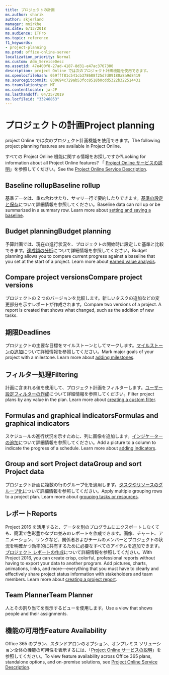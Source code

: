 ```yaml
---
title: プロジェクトの計画
ms.author: sharik
author: skjerland
manager: mnirkhe
ms.date: 6/13/2018
ms.audience: ITPro
ms.topic: reference
f1_keywords:
- project-planning
ms.prod: office-online-server
localization_priority: Normal
ms.custom: Adm_ServiceDesc
ms.assetid: 47e400f8-27ad-4187-8d31-e47ac3767300
description: project Online では次のプロジェクト計画機能を使用できます。
ms.openlocfilehash: 059fff81c541cb378688f25d7d09180a8a9d8419
ms.sourcegitcommit: 830694c729ab53fcc8518b0cdd5322b322514431
ms.translationtype: MT
ms.contentlocale: ja-JP
ms.lasthandoff: 04/25/2019
ms.locfileid: "33246853"
---
```

# <a name="project-planning"></a><span data-ttu-id="dbad5-103">プロジェクトの計画</span><span class="sxs-lookup"><span data-stu-id="dbad5-103">Project planning</span></span>

<span data-ttu-id="dbad5-104">project Online では次のプロジェクト計画機能を使用できます。</span><span class="sxs-lookup"><span data-stu-id="dbad5-104">The following project planning features are available in Project Online.</span></span>
  
<span data-ttu-id="dbad5-105">すべての Project Online 機能に関する情報をお探しですか?</span><span class="sxs-lookup"><span data-stu-id="dbad5-105">Looking for information about all Project Online features?</span></span> <span data-ttu-id="dbad5-106">「 [Project Online サービスの説明](project-online-service-description.md)」を参照してください。</span><span class="sxs-lookup"><span data-stu-id="dbad5-106">See the [Project Online Service Description](project-online-service-description.md).</span></span>
  
## <a name="baseline-rollup"></a><span data-ttu-id="dbad5-107">Baseline rollup</span><span class="sxs-lookup"><span data-stu-id="dbad5-107">Baseline rollup</span></span>
<span data-ttu-id="dbad5-108"><a name="bkmk_Baselinerollup"> </a></span><span class="sxs-lookup"><span data-stu-id="dbad5-108"></span></span>

<span data-ttu-id="dbad5-p102">基準データは、重ね合わせたり、サマリー行で要約したりできます。[基準の設定と保存](https://go.microsoft.com/fwlink/p/?LinkId=271346)について詳細情報を参照してください。</span><span class="sxs-lookup"><span data-stu-id="dbad5-p102">Baseline data can roll up or be summarized in a summary row. Learn more about [setting and saving a baseline](https://go.microsoft.com/fwlink/p/?LinkId=271346).</span></span>
  
## <a name="budget-planning"></a><span data-ttu-id="dbad5-111">Budget planning</span><span class="sxs-lookup"><span data-stu-id="dbad5-111">Budget planning</span></span>
<span data-ttu-id="dbad5-112"><a name="bkmk_Budgetplanning"> </a></span><span class="sxs-lookup"><span data-stu-id="dbad5-112"></span></span>

<span data-ttu-id="dbad5-p103">予算計画では、現在の進行状況を、プロジェクトの開始時に設定した基準と比較できます。[達成額の分析](https://go.microsoft.com/fwlink/p/?LinkId=271336)について詳細情報を参照してください。</span><span class="sxs-lookup"><span data-stu-id="dbad5-p103">Budget planning allows you to compare current progress against a baseline that you set at the start of a project. Learn more about [earned value analysis](https://go.microsoft.com/fwlink/p/?LinkId=271336).</span></span>
  
## <a name="compare-project-versions"></a><span data-ttu-id="dbad5-115">Compare project versions</span><span class="sxs-lookup"><span data-stu-id="dbad5-115">Compare project versions</span></span>
<span data-ttu-id="dbad5-116"><a name="bkmk_Compareprojectversions"> </a></span><span class="sxs-lookup"><span data-stu-id="dbad5-116"></span></span>

<span data-ttu-id="dbad5-p104">プロジェクトの 2 つのバージョンを比較します。新しいタスクの追加などの変更部分を示すレポートが作成されます。</span><span class="sxs-lookup"><span data-stu-id="dbad5-p104">Compare two versions of a project. A report is created that shows what changed, such as the addition of new tasks.</span></span>
  
## <a name="deadlines"></a><span data-ttu-id="dbad5-119">期限</span><span class="sxs-lookup"><span data-stu-id="dbad5-119">Deadlines</span></span>
<span data-ttu-id="dbad5-120"><a name="bkmk_Deadlines"> </a></span><span class="sxs-lookup"><span data-stu-id="dbad5-120"></span></span>

<span data-ttu-id="dbad5-p105">プロジェクトの主要な目標をマイルストーンとしてマークします。[マイルストーンの追加](https://go.microsoft.com/fwlink/p/?LinkId=271339)について詳細情報を参照してください。</span><span class="sxs-lookup"><span data-stu-id="dbad5-p105">Mark major goals of your project with a milestone. Learn more about [adding milestones](https://go.microsoft.com/fwlink/p/?LinkId=271339).</span></span>
  
## <a name="filtering"></a><span data-ttu-id="dbad5-123">フィルター処理</span><span class="sxs-lookup"><span data-stu-id="dbad5-123">Filtering</span></span>
<span data-ttu-id="dbad5-124"><a name="bkmk_Filtering"> </a></span><span class="sxs-lookup"><span data-stu-id="dbad5-124"></span></span>

<span data-ttu-id="dbad5-p106">計画に含まれる値を使用して、プロジェクト計画をフィルターします。[ユーザー設定フィルターの作成](https://go.microsoft.com/fwlink/p/?LinkId=271341)について詳細情報を参照してください。</span><span class="sxs-lookup"><span data-stu-id="dbad5-p106">Filter project plans by any value in the plan. Learn more about [creating a custom filter](https://go.microsoft.com/fwlink/p/?LinkId=271341).</span></span>
  
## <a name="formulas-and-graphical-indicators"></a><span data-ttu-id="dbad5-127">Formulas and graphical indicators</span><span class="sxs-lookup"><span data-stu-id="dbad5-127">Formulas and graphical indicators</span></span>
<span data-ttu-id="dbad5-128"><a name="bkmk_Formulasandgraphicalindicators"> </a></span><span class="sxs-lookup"><span data-stu-id="dbad5-128"></span></span>

<span data-ttu-id="dbad5-p107">スケジュールの進行状況を示すために、列に画像を追加します。[インジケーターの追加](https://go.microsoft.com/fwlink/p/?LinkId=271340)について詳細情報を参照してください。</span><span class="sxs-lookup"><span data-stu-id="dbad5-p107">Add a picture to a column to indicate the progress of a schedule. Learn more about [adding indicators](https://go.microsoft.com/fwlink/p/?LinkId=271340).</span></span>
  
## <a name="group-and-sort-project-data"></a><span data-ttu-id="dbad5-131">Group and sort Project data</span><span class="sxs-lookup"><span data-stu-id="dbad5-131">Group and sort Project data</span></span>
<span data-ttu-id="dbad5-132"><a name="bkmk_GroupandsortProjectdata"> </a></span><span class="sxs-lookup"><span data-stu-id="dbad5-132"></span></span>

<span data-ttu-id="dbad5-p108">プロジェクト計画に複数の行のグループ化を適用します。[タスクやリソースのグループ化](https://go.microsoft.com/fwlink/p/?LinkId=271326)について詳細情報を参照してください。</span><span class="sxs-lookup"><span data-stu-id="dbad5-p108">Apply multiple grouping rows to a project plan. Learn more about [grouping tasks or resources](https://go.microsoft.com/fwlink/p/?LinkId=271326).</span></span>
  
## <a name="reports"></a><span data-ttu-id="dbad5-135">レポート</span><span class="sxs-lookup"><span data-stu-id="dbad5-135">Reports</span></span>
<span data-ttu-id="dbad5-136"><a name="bkmk_Reports"> </a></span><span class="sxs-lookup"><span data-stu-id="dbad5-136"></span></span>

<span data-ttu-id="dbad5-p109">Project 2016 を活用すると、データを別のプログラムにエクスポートしなくても、簡潔で色彩豊かなプロ並みのレポートを作成できます。画像、チャート、アニメーション、リンクなど、関係者およびチームのメンバーとプロジェクトの状況を明確かつ効率的に共有するために必要なすべてのアイテムを追加できます。[プロジェクト レポートの作成](https://go.microsoft.com/fwlink/p/?LinkId=271349)について詳細情報を参照してください。</span><span class="sxs-lookup"><span data-stu-id="dbad5-p109">With Project 2016, you can create crisp, colorful, professional reports without having to export your data to another program. Add pictures, charts, animations, links, and more—everything that you must have to clearly and effectively share project status information with stakeholders and team members. Learn more about [creating a project report](https://go.microsoft.com/fwlink/p/?LinkId=271349).</span></span>
  
## <a name="team-planner"></a><span data-ttu-id="dbad5-140">Team Planner</span><span class="sxs-lookup"><span data-stu-id="dbad5-140">Team Planner</span></span>
<span data-ttu-id="dbad5-141"><a name="bkmk_TeamPlanner"> </a></span><span class="sxs-lookup"><span data-stu-id="dbad5-141"></span></span>

<span data-ttu-id="dbad5-142">人とその割り当てを表示するビューを使用します。</span><span class="sxs-lookup"><span data-stu-id="dbad5-142">Use a view that shows people and their assignments.</span></span> 
  
## <a name="feature-availability"></a><span data-ttu-id="dbad5-143">機能の可用性</span><span class="sxs-lookup"><span data-stu-id="dbad5-143">Feature Availability</span></span>
<span data-ttu-id="dbad5-144"><a name="bkmk_TeamPlanner"> </a></span><span class="sxs-lookup"><span data-stu-id="dbad5-144"></span></span>

<span data-ttu-id="dbad5-145">Office 365 のプラン、スタンドアロンのオプション、オンプレミス ソリューション全体の機能の可用性を表示するには、「[Project Online サービスの説明](project-online-service-description.md)」を参照してください。</span><span class="sxs-lookup"><span data-stu-id="dbad5-145">To view feature availability across Office 365 plans, standalone options, and on-premise solutions, see [Project Online Service Description](project-online-service-description.md).</span></span>
  

